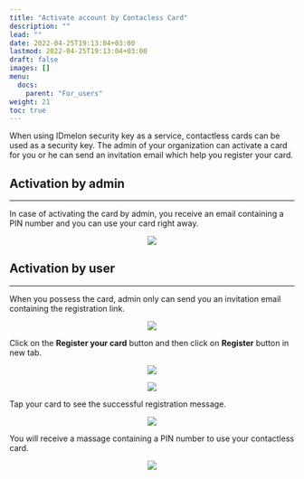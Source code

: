 ```yaml
---
title: "Activate account by Contacless Card"
description: ""
lead: ""
date: 2022-04-25T19:13:04+03:00
lastmod: 2022-04-25T19:13:04+03:00
draft: false
images: []
menu:
  docs:
    parent: "For_users"
weight: 21
toc: true
---
```

When using IDmelon security key as a service, contactless cards can be used as a security key. The admin of your organization can activate a card for you or he can send an invitation email which help you register your card.

## Activation by admin

<hr class="hr-line">

In case of activating the card by admin, you receive an email containing a PIN number and you can use your card right away.

<p align="center">
    <img src="/images/vendor/UserPanel/active_card_1.png" class="doc-img-frame">
</p>

## Activation by user

<hr class="hr-line">
When you possess the card, admin only can send you an invitation email containing the registration link.

<p align="center">
    <img src="/images/vendor/UserPanel/active_card_2.png" class="doc-img-frame">
</p>

Click on the **Register your card** button and then click on **Register** button in new tab.

<p align="center">
    <img src="/images/vendor/UserPanel/active_card_3.png" class="doc-img-frame">
</p>

<p align="center">
    <img src="/images/vendor/UserPanel/active_card_4.png" class="doc-img-frame">
</p>

Tap your card to see the successful registration message.

<p align="center">
    <img src="/images/vendor/UserPanel/active_card_5.png" class="doc-img-frame">
</p>

You will receive a massage containing a PIN number to use your contactless card.

<p align="center">
    <img src="/images/vendor/UserPanel/active_card_6.png" class="doc-img-frame">
</p>
